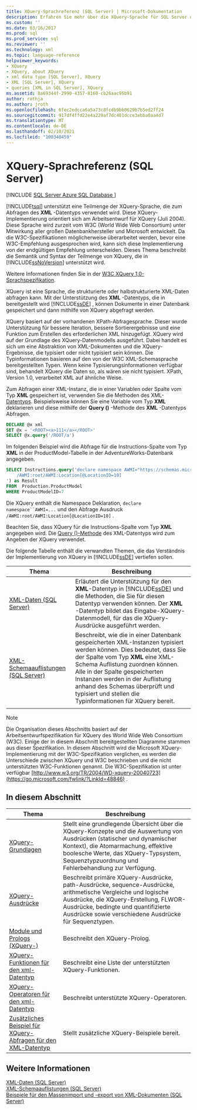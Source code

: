 ```yaml
---
title: XQuery-Sprachreferenz (SQL Server) | Microsoft-Dokumentation
description: Erfahren Sie mehr über die XQuery-Sprache für SQL Server und zeigen Sie eine komplette Sprachreferenz an.
ms.custom: ''
ms.date: 03/16/2017
ms.prod: sql
ms.prod_service: sql
ms.reviewer: ''
ms.technology: xml
ms.topic: language-reference
helpviewer_keywords:
- XQuery
- XQuery, about XQuery
- xml data type [SQL Server], XQuery
- XML [SQL Server], XQuery
- queries [XML in SQL Server], XQuery
ms.assetid: 8a69344f-2990-4357-8160-cb26aac95b91
author: rothja
ms.author: jroth
ms.openlocfilehash: 6fec2edcca6a5a73c8fcdb9bb0629b7b5ed2ff24
ms.sourcegitcommit: 917df4ffd22e4a229af7dc481dcce3ebba0aa4d7
ms.translationtype: MT
ms.contentlocale: de-DE
ms.lasthandoff: 02/10/2021
ms.locfileid: "100340459"
---
```

# <a name="xquery-language-reference-sql-server"></a>XQuery-Sprachreferenz (SQL Server)
[!INCLUDE [SQL Server Azure SQL Database ](../includes/applies-to-version/sqlserver.md)]

  [!INCLUDE[tsql](../includes/tsql-md.md)] unterstützt eine Teilmenge der XQuery-Sprache, die zum Abfragen des **XML** -Datentyps verwendet wird. Diese XQuery-Implementierung orientiert sich am Arbeitsentwurf für XQuery (Juli 2004). Diese Sprache wird zurzeit vom W3C (World Wide Web Consortium) unter Mitwirkung aller großen Datenbankhersteller und Microsoft entwickelt. Da die W3C-Spezifikationen möglicherweise überarbeitet werden, bevor eine W3C-Empfehlung ausgesprochen wird, kann sich diese Implementierung von der endgültigen Empfehlung unterscheiden. Dieses Thema beschreibt die Semantik und Syntax der Teilmenge von XQuery, die in [!INCLUDE[ssNoVersion](../includes/ssnoversion-md.md)] unterstützt wird.  
  
 Weitere Informationen finden Sie in der [W3C XQuery 1,0-Sprachspezifikation](https://go.microsoft.com/fwlink/?LinkId=48846).  
  
 XQuery ist eine Sprache, die strukturierte oder halbstrukturierte XML-Daten abfragen kann. Mit der Unterstützung des **XML** -Datentyps, die in bereitgestellt wird [!INCLUDE[ssDE](../includes/ssde-md.md)] , können Dokumente in einer Datenbank gespeichert und dann mithilfe von XQuery abgefragt werden.  
  
 XQuery basiert auf der vorhandenen XPath-Abfragesprache. Dieser wurde Unterstützung für bessere Iteration, bessere Sortierergebnisse und eine Funktion zum Erstellen des erforderlichen XML hinzugefügt. XQuery wird auf der Grundlage des XQuery-Datenmodells ausgeführt. Dabei handelt es sich um eine Abstraktion von XML-Dokumenten und die XQuery-Ergebnisse, die typisiert oder nicht typisiert sein können. Die Typinformationen basieren auf den von der W3C XML-Schemasprache bereitgestellten Typen. Wenn keine Typisierungsinformationen verfügbar sind, behandelt XQuery die Daten so, als wären sie nicht typisiert. XPath, Version 1.0, verarbeitet XML auf ähnliche Weise.  
  
 Zum Abfragen einer XML-Instanz, die in einer Variablen oder Spalte vom Typ **XML** gespeichert ist, verwenden Sie die Methoden des XML- [Datentyps](../t-sql/xml/xml-data-type-methods.md). Beispielsweise können Sie eine Variable vom Typ **XML** deklarieren und diese mithilfe der **Query ()** -Methode des **XML** -Datentyps Abfragen.  
  
```sql
DECLARE @x xml  
SET @x = '<ROOT><a>111</a></ROOT>'  
SELECT @x.query('/ROOT/a')  
```  
  
 Im folgenden Beispiel wird die Abfrage für die Instructions-Spalte vom Typ **XML** in der ProductModel-Tabelle in der AdventureWorks-Datenbank angegeben.  
  
```sql
SELECT Instructions.query('declare namespace AWMI="https://schemas.microsoft.com/sqlserver/2004/07/adventure-works/ProductModelManuInstructions";           
    /AWMI:root/AWMI:Location[@LocationID=10]  
') as Result   
FROM  Production.ProductModel  
WHERE ProductModelID=7  
```  
  
 Die XQuery enthält die Namespace Deklaration, `declare namespace``AWMI=...` und den Abfrage Ausdruck `/AWMI:root/AWMI:Location[@LocationID=10]` .  
  
 Beachten Sie, dass XQuery für die Instructions-Spalte vom Typ **XML** angegeben wird. Die [Query ()-Methode](../t-sql/xml/query-method-xml-data-type.md) des XML-Datentyps wird zum Angeben der XQuery verwendet.  
  
 Die folgende Tabelle enthält die verwandten Themen, die das Verständnis der Implementierung von XQuery in [!INCLUDE[ssDE](../includes/ssde-md.md)] vertiefen sollen.  
  
|Thema|Beschreibung|  
|-----------|-----------------|  
|[XML-Daten &#40;SQL Server&#41;](../relational-databases/xml/xml-data-sql-server.md)|Erläutert die Unterstützung für den **XML**-Datentyp in [!INCLUDE[ssDE](../includes/ssde-md.md)] und die Methoden, die Sie für diesen Datentyp verwenden können. Der **XML** -Datentyp bildet das Eingabe-XQuery-Datenmodell, für das die XQuery-Ausdrücke ausgeführt werden.|  
|[XML-Schemaauflistungen &#40;SQL Server&#41;](../relational-databases/xml/xml-schema-collections-sql-server.md)|Beschreibt, wie die in einer Datenbank gespeicherten XML-Instanzen typisiert werden können. Dies bedeutet, dass Sie der Spalte vom Typ **XML** eine XML-Schema Auflistung zuordnen können. Alle in der Spalte gespeicherten Instanzen werden in der Auflistung anhand des Schemas überprüft und typisiert und stellen die Typinformationen für XQuery bereit.|  
|||  
  
> [!NOTE]  
>  Die Organisation dieses Abschnitts basiert auf der Arbeitsentwurfspezifikation für XQuery des World Wide Web Consortium (W3C). Einige der in diesem Abschnitt bereitgestellten Diagramme stammen aus dieser Spezifikation. In diesem Abschnitt wird die Microsoft XQuery-Implementierung mit der W3C-Spezifikation verglichen, es werden die Unterschiede zwischen XQuery und W3C beschrieben und die nicht unterstützten W3C-Funktionen genannt. Die W3C-Spezifikation ist unter verfügbar [http://www.w3.org/TR/2004/WD-xquery-20040723](https://go.microsoft.com/fwlink/?LinkId=48846) .  
  
## <a name="in-this-section"></a>In diesem Abschnitt  
  
|Thema|Beschreibung|  
|-----------|-----------------|  
|[XQuery-Grundlagen](../xquery/xquery-basics.md)|Stellt eine grundlegende Übersicht über die XQuery-Konzepte und die Auswertung von Ausdrücken (statischer und dynamischer Kontext), die Atomarmachung, effektive boolesche Werte, das XQuery-Typsystem, Sequenztypzuordnung und Fehlerbehandlung zur Verfügung.|  
|[XQuery-Ausdrücke](../xquery/xquery-expressions.md)|Beschreibt primäre XQuery-Ausdrücke, path-Ausdrücke, sequence-Ausdrücke, arithmetische Vergleiche und logische Ausdrücke, die XQuery-Erstellung, FLWOR-Ausdrücke, bedingte und quantifizierte Ausdrücke sowie verschiedene Ausdrücke für Sequenztypen.|  
|[Module und Prologs &#40;XQuery-&#41;](../xquery/modules-and-prologs-xquery.md)|Beschreibt den XQuery-Prolog.|  
|[XQuery-Funktionen für den xml-Datentyp](../xquery/xquery-functions-against-the-xml-data-type.md)|Beschreibt eine Liste der unterstützten XQuery-Funktionen.|  
|[XQuery-Operatoren für den xml-Datentyp](../xquery/xquery-operators-against-the-xml-data-type.md)|Beschreibt unterstützte XQuery-Operatoren.|  
|[Zusätzliches Beispiel für XQuery-Abfragen für den XML-Datentyp](../xquery/additional-sample-xqueries-against-the-xml-data-type.md)|Stellt zusätzliche XQuery-Beispiele bereit.|  
  
## <a name="see-also"></a>Weitere Informationen  
 [XML-Daten &#40;SQL Server&#41;](../relational-databases/xml/xml-data-sql-server.md)   
 [XML-Schemaauflistungen &#40;SQL Server&#41;](../relational-databases/xml/xml-schema-collections-sql-server.md)   
 [Beispiele für den Massenimport und -export von XML-Dokumenten &#40;SQL Server&#41;](../relational-databases/import-export/examples-of-bulk-import-and-export-of-xml-documents-sql-server.md)  
  
  

